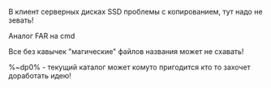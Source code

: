 В клиент серверных дисках SSD проблемы с копированием, тут надо не зевать!

Аналог FAR на cmd

Все без кавычек "магические" файлов названия может не схавать!

%~dp0% - текущий каталог 
может комуто пригодится кто то захочет доработать идею!
